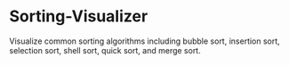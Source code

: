 # Sorting-Visualizer
Visualize common sorting algorithms including bubble sort, insertion sort, selection sort, shell sort, quick sort, and merge sort.

